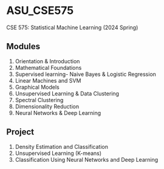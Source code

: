 # ASU_CSE575
CSE 575: Statistical Machine Learning (2024 Spring)

## Modules
1. Orientation & Introduction
2. Mathematical Foundations
3. Supervised learning- Naive Bayes & Logistic Regression
4. Linear Machines and SVM
5. Graphical Models
6. Unsupervised Learning & Data Clustering
7. Spectral Clustering
8. Dimensionality Reduction
9. Neural Networks & Deep Learning

## Project
1. Density Estimation and Classification
2. Unsupervised Learning (K-means)
3. Classification Using Neural Networks and Deep Learning
